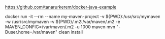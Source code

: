 https://github.com/tanarurkerem/docker-java-example

docker run -it --rm --name my-maven-project -v ${PWD}:/usr/src/mymaven -w /usr/src/mymaven -v ${PWD}/.m2:/var/maven/.m2 -e MAVEN_CONFIG=/var/maven/.m2 -u 1000 maven mvn "-Duser.home=/var/maven" clean install